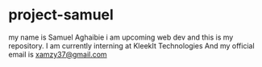 # project-samuel
my name is Samuel Aghaibie i am upcoming web dev and this is my repository. 
I am currently interning at KleekIt Technologies And my official email is 
xamzy37@gmail.com
